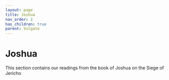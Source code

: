```yaml
---
layout: page
title: Joshua
nav_order: 2
has_children: true
parent: Vulgate
---
```


# Joshua

This section contains our readings from the book of Joshua on the Siege of Jericho
